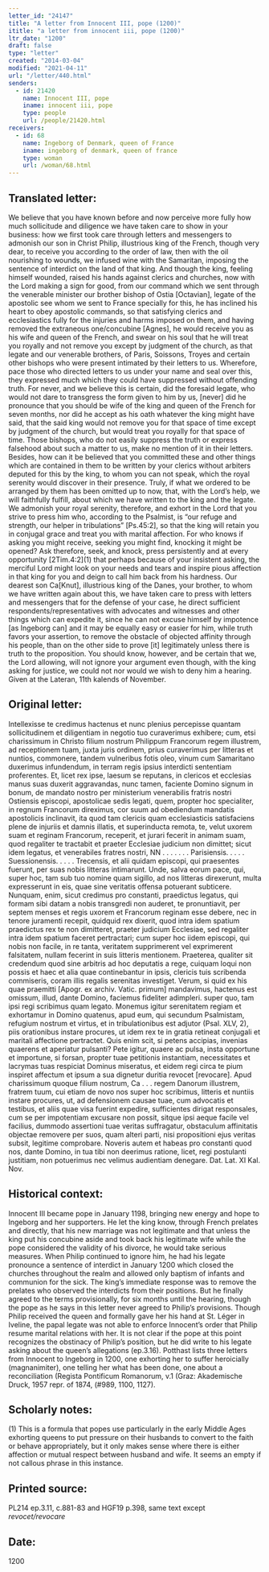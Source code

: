```yaml
---
letter_id: "24147"
title: "A letter from Innocent III, pope (1200)"
ititle: "a letter from innocent iii, pope (1200)"
ltr_date: "1200"
draft: false
type: "letter"
created: "2014-03-04"
modified: "2021-04-11"
url: "/letter/440.html"
senders:
  - id: 21420
    name: Innocent III, pope
    iname: innocent iii, pope
    type: people
    url: /people/21420.html
receivers:
  - id: 68
    name: Ingeborg of Denmark, queen of France
    iname: ingeborg of denmark, queen of france
    type: woman
    url: /woman/68.html
---
```

<h2> Translated letter:</h2>We believe that you have known before and now perceive more fully how much sollicitude and diligence we have taken care to show in your business:  how we first took care through letters and messengers to admonish our son in Christ Philip, illustrious king of the French, though very dear, to receive you according to the order of law, then with the oil nourishing to wounds, we infused wine with the Samaritan, imposing the sentence of interdict on the land of that king.  And though the king, feeling himself wounded, raised his hands against clerics and churches, now with the Lord making a sign for good, from our command which we sent through the venerable minister our brother bishop of Ostia [Octavian], legate of the apostolic see whom we sent to France specially for this, he has inclined his heart to obey apostolic commands, so that satisfying clerics and ecclesiastics fully for the injuries and harms imposed on them, and having removed the extraneous one/concubine [Agnes], he would receive you as his wife and queen of the French, and swear on his soul that he will treat you royally and not remove you except by judgment of the church, as that legate and our venerable brothers, of Paris, Soissons, Troyes and certain other bishops who were present intimated by their letters to us.
Wherefore, pace those who directed letters to us under your name and seal over this, they expressed much which they could have suppressed without offending truth.  For never, and we believe this is certain, did the foresaid legate, who would not dare to transgress the form given to him by us, [never] did he pronounce that you should be wife of the king and queen of the French for seven months, nor did he accept as his oath whatever the king might have said, that the said king would not remove you for that space of time except by judgment of the church, but would treat you royally for that space of time.  Those bishops, who do not easily suppress the truth or express falsehood about such a matter to us, make no mention of it in their letters.  Besides, how can it be believed that you committed these and other things which are contained in them to be written by your clerics without arbiters deputed for this by the king, to whom you can not speak, which the royal serenity would discover in their presence.  Truly, if what we ordered to be arranged by them has been omitted up to now, that, with the Lord’s help, we will faithfully fulfill, about which we have written to the king and the legate.
We admonish your royal serenity, therefore, and exhort in the Lord that you strive to press him who, according to the Psalmist, is “our refuge and strength, our helper in tribulations” [Ps.45:2], so that the king will retain you in conjugal grace and treat you with marital affection.  For who knows if asking you might receive, seeking you might find, knocking it might be opened?  Ask therefore, seek, and knock, press persistently and at every opportunity [2Tim.4:2](1) that perhaps because of your insistent asking, the merciful Lord might look on your needs and tears and inspire pious affection in that king for you and deign to call him back from his hardness.
Our dearest son Ca[Knut], illustrious king of the Danes, your brother, to whom we have written again about this, we have taken care to press with letters and messengers that for the defense of your case, he direct sufficient respondents/representatives with advocates and witnesses and other things which can expedite it, since he can not excuse himself by impotence [as Ingeborg can] and it may be equally easy or easier for him, while truth favors your assertion, to remove the obstacle of objected affinity through his people, than on the other side to prove [it] legitimately unless there is truth to the proposition.  You should know, however, and be certain that we, the Lord allowing, will not ignore your argument even though, with the king asking for justice, we could not nor would we wish to deny him a hearing.
Given at the Lateran, 11th kalends of November.
<h2 class="mt-4"> Original letter:</h2>Intellexisse te credimus hactenus et nunc plenius percepisse quantam sollicitudinem et diligentiam in negotio tuo curaverimus exhibere; cum, etsi charissimum in Christo filium nostrum Philippum Francorum regem illustrem, ad receptionem tuam, juxta juris ordinem, prius curaverimus per litteras et nuntios, commonere, tandem vulneribus fotis oleo, vinum cum Samaritano duxerimus infundendum, in terram regis ipsius interdicti sententiam proferentes. Et, licet rex ipse, laesum se reputans, in clericos et ecclesias manus suas duxerit aggravandas, nunc tamen, faciente Domino signum in bonum, de mandato nostro per ministerium venerabilis fratris nostri Ostiensis episcopi, apostolicae sedis legati, quem, propter hoc specialiter, in regnum Francorum direximus, cor suum ad obediendum mandatis apostolicis inclinavit, ita quod tam clericis quam ecclesiasticis satisfaciens plene de injuriis et damnis illatis, et superinducta remota, te, velut uxorem suam et reginam Francorum, receperit, et jurari fecerit in animam suam, quod regaliter te tractabit et praeter Ecclesiae judicium non dimittet; sicut idem legatus, et venerabiles fratres nostri, NN . . . . . . . Parisiensis. . . . . Suessionensis. . . . . Trecensis, et alii quidam episcopi, qui praesentes fuerunt, per suas nobis litteras intimarunt. Unde, salva eorum pace, qui, super hoc, tam sub tuo nomine quam sigillo, ad nos litteras direxerunt, multa expresserunt in eis, quae sine veritatis offensa potuerant subticere. Nunquam, enim, sicut credimus pro constanti, praedictus legatus, qui formam sibi datam a nobis transgredi non auderet, te pronuntiavit, per septem menses et regis uxorem et Francorum reginam esse debere, nec in tenore juramenti recepit, quidquid rex dixerit, quod intra idem spatium praedictus rex te non dimitteret, praeter judicium Ecclesiae, sed regaliter intra idem spatium faceret pertractari; cum super hoc iidem episcopi, qui nobis non facile, in re tanta, veritatem supprimerent vel exprimerent falsitatem, nullam fecerint in suis litteris mentionem. Praeterea, qualiter sit credendum quod sine arbitris ad hoc deputatis a rege, cuiquam loqui non possis et haec et alia quae continebantur in ipsis, clericis tuis scribenda commiseris, coram illis regalis serenitas investiget. Verum, si quid ex his quae praemitti [Apogr. ex archiv. Vatic. primum] mandavimus, hactenus est omissum, illud, dante Domino, faciemus fideliter adimpleri. super quo, tam ipsi regi scribimus quam legato. Monemus igitur serenitatem regiam et exhortamur in Domino quatenus, apud eum, qui secundum Psalmistam, refugium nostrum et virtus, et in tribulationibus est adjutor (Psal. XLV, 2), piis orationibus instare procures, ut idem rex te in gratia retineat conjugali et maritali affectione pertractet. Quis enim scit, si petens accipias, invenias quaerens et aperiatur pulsanti? Pete igitur, quaere ac pulsa, insta opportune et importune, si forsan, propter tuae petitionis instantiam, necessitates et lacrymas tuas respiciat Dominus miseratus, et eidem regi circa te pium inspiret affectum et ipsum a sua dignetur duritia revocet [revocare]. Apud charissimum quoque filium nostrum, Ca . . . regem Danorum illustrem, fratrem tuum, cui etiam de novo nos super hoc scribimus, litteris et nuntiis instare procures, ut, ad defensionem causae tuae, cum advocatis et testibus, et aliis quae visa fuerint expedire, sufficientes dirigat responsales, cum se per impotentiam excusare non possit, sitque ipsi aeque facile vel facilius, dummodo assertioni tuae veritas suffragatur, obstaculum affinitatis objectae removere per suos, quam alteri parti, nisi propositioni ejus veritas subsit, legitime comprobare. Noveris autem et habeas pro constanti quod nos, dante Domino, in tua tibi non deerimus ratione, licet, regi postulanti justitiam, non potuerimus nec velimus audientiam denegare.
Dat. Lat. XI Kal. Nov.
<h2 class="mt-4"> Historical context:</h2>Innocent III became pope in January 1198, bringing new energy and hope to Ingeborg and her supporters.  He let the king know, through French prelates and directly, that his new marriage was not legitimate and that unless the king put his concubine aside and took back his legitimate wife while the pope considered the validity of his divorce, he would take serious measures.  When Philip continued to ignore him, he had his legate pronounce a sentence of interdict in January 1200 which closed the churches throughout the realm and allowed only baptism of infants and communion for the sick.  The king’s immediate response was to remove the prelates who observed the interdicts from their positions.  But he finally agreed to the terms provisionally, for six months until the hearing, though the pope as he says in this letter never agreed to Philip’s provisions.  Though Philip received the queen and formally gave her his hand at St. Léger in Iveline, the papal legate was not able to enforce Innocent’s order that Philip resume marital relations with her.  It is not clear if the pope at this point recognizes the obstinacy of Philip’s position, but he did write to his legate asking about the queen’s allegations (ep.3.16).  Potthast lists three letters from Innocent to Ingeborg in 1200, one exhorting her to suffer heroicially (magnanimiter), one telling her what has been done, one about a reconciliation (Regista Pontificum Romanorum, v.1 (Graz:  Akademische Druck, 1957 repr. of 1874, (#989, 1100, 1127).
<h2 class="mt-4"> Scholarly notes:</h2>(1) This is a formula that popes use particularly in the early Middle Ages exhorting queens to put pressure on their husbands to convert to the faith or behave appropriately, but it only makes sense where there is either affection or mutual respect between husband and wife.  It seems an empty if not callous phrase in this instance.
<h2 class="mt-4"> Printed source:</h2><p>PL214 ep.3.11, c.881-83 and HGF19 p.398, same text except <em>revocet/revocare </em></p><h2 class="mt-4"> Date:</h2>1200